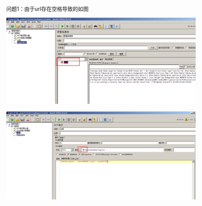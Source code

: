 

















































问题1：由于url存在空格导致的如图

<div align="left"> <img src="jmeter_pics\报错信息1.png" width="800"/> </div><br>

<div align="left"> <img src="jmeter_pics\报错信息2.png" width="800"/> </div><br>

